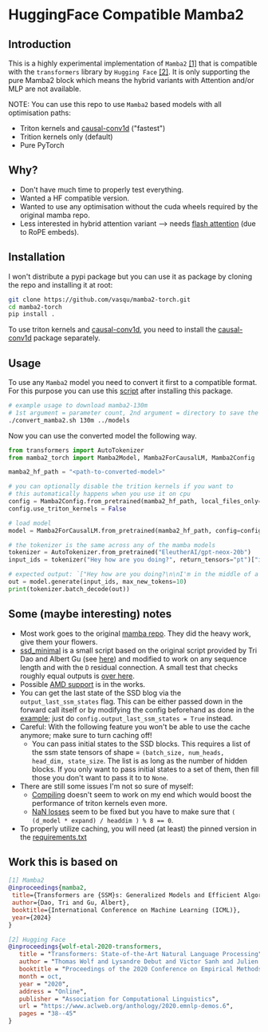 # HuggingFace Compatible Mamba2


## Introduction

 This is a highly experimental implementation of `Mamba2` [[1]](#work-this-is-based-on) that is compatible with the `transformers` library by `Hugging Face` [[2]](#work-this-is-based-on). It is only supporting the pure Mamba2 block which means the hybrid variants with Attention and/or MLP are not available.  

NOTE: You can use this repo to use `Mamba2` based models with all optimisation paths:
- Triton kernels and [causal-conv1d](https://github.com/Dao-AILab/causal-conv1d) ("fastest")
- Trition kernels only (default) 
- Pure PyTorch


## Why?
- Don't have much time to properly test everything.
- Wanted a HF compatible version.
- Wanted to use any optimisation without the cuda wheels required by the original mamba repo.
- Less interested in hybrid attention variant --> needs [flash  attention](https://github.com/Dao-AILab/flash-attention) (due to RoPE embeds).


## Installation
I won't distribute a pypi package but you can use it as package by cloning the repo and installing it at root:
```bash
git clone https://github.com/vasqu/mamba2-torch.git
cd mamba2-torch
pip install .
``` 
To use triton kernels and [causal-conv1d](https://github.com/Dao-AILab/causal-conv1d), you need to install the [causal-conv1d](https://github.com/Dao-AILab/causal-conv1d) package separately.


## Usage
To use any `Mamba2` model you need to convert it first to a compatible format. For this purpose you can use this [script](./scripts/convert_mamba2.sh) after installing this package.
```bash
# example usage to download mamba2-130m
# 1st argument = parameter count, 2nd argument = directory to save the converted model to
./convert_mamba2.sh 130m ../models
```

Now you can use the converted model the following way.
```python
from transformers import AutoTokenizer
from mamba2_torch import Mamba2Model, Mamba2ForCausalLM, Mamba2Config

mamba2_hf_path = "<path-to-converted-model>"

# you can optionally disable the trition kernels if you want to
# this automatically happens when you use it on cpu
config = Mamba2Config.from_pretrained(mamba2_hf_path, local_files_only=True)
config.use_triton_kernels = False

# load model
model = Mamba2ForCausalLM.from_pretrained(mamba2_hf_path, config=config, local_files_only=True).to("cuda")

# the tokenizer is the same across any of the mamba models
tokenizer = AutoTokenizer.from_pretrained("EleutherAI/gpt-neox-20b")
input_ids = tokenizer("Hey how are you doing?", return_tensors="pt")["input_ids"].to("cuda")

# expected output: `["Hey how are you doing?\n\nI'm in the middle of a project"]`
out = model.generate(input_ids, max_new_tokens=10)
print(tokenizer.batch_decode(out))
```


## Some (maybe interesting) notes
- Most work goes to the original [mamba repo](https://github.com/state-spaces/mamba). They did the heavy work, give them your flowers.
- [ssd_minimal](./tests/ssd_minimal.py) is a small script based on the original script provided by Tri Dao and Albert Gu (see [here](https://github.com/state-spaces/mamba/blob/main/mamba_ssm/modules/ssd_minimal.py)) and modified to work on any sequence length and with the `D` residual connection. A small test that checks roughly equal outputs is [over here](./tests/TestSSDMinimal.py).
- Possible [AMD support](https://github.com/state-spaces/mamba/pull/359) is in the works.
- You can get the last state of the SSD blog via the `output_last_ssm_states` flag. This can be either passed down in the forward call itself or by modifying the config beforehand as done in the [example](#usage); just do `config.output_last_ssm_states = True` instead.
- Careful: With the following feature you won't be able to use the cache anymore; make sure to turn caching off!
    - You can pass initial states to the SSD blocks. This requires a list of the ssm state tensors of shape = `(batch_size, num_heads, head_dim, state_size`. The list is as long as the number of hidden blocks. If you only want to pass initial states to a set of them, then fill those you don't want to pass it to to `None`.
- There are still some issues I'm not so sure of myself:
    - [Compiling](https://github.com/vasqu/mamba2-torch/issues/1#issue-2349175830) doesn't seem to work on my end which would boost the performance of triton kernels even more.
    - [NaN losses](https://github.com/vasqu/mamba2-torch/issues/2#issue-2349255152) seem to be fixed but you have to make sure that `( (d_model * expand) / headdim ) % 8 == 0`.
- To properly utilize caching, you will need (at least) the pinned version in the [requirements.txt](requirements.txt) 


## Work this is based on
 ```bibtex
[1] Mamba2
@inproceedings{mamba2,
  title={Transformers are {SSM}s: Generalized Models and Efficient Algorithms Through Structured State Space Duality},
  author={Dao, Tri and Gu, Albert},
  booktitle={International Conference on Machine Learning (ICML)},
  year={2024}
}

[2] Hugging Face
@inproceedings{wolf-etal-2020-transformers,
    title = "Transformers: State-of-the-Art Natural Language Processing",
    author = "Thomas Wolf and Lysandre Debut and Victor Sanh and Julien Chaumond and Clement Delangue and Anthony Moi and Pierric Cistac and Tim Rault and Rémi Louf and Morgan Funtowicz and Joe Davison and Sam Shleifer and Patrick von Platen and Clara Ma and Yacine Jernite and Julien Plu and Canwen Xu and Teven Le Scao and Sylvain Gugger and Mariama Drame and Quentin Lhoest and Alexander M. Rush",
    booktitle = "Proceedings of the 2020 Conference on Empirical Methods in Natural Language Processing: System Demonstrations",
    month = oct,
    year = "2020",
    address = "Online",
    publisher = "Association for Computational Linguistics",
    url = "https://www.aclweb.org/anthology/2020.emnlp-demos.6",
    pages = "38--45"
}
 ```